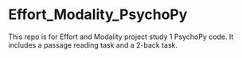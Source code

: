 # Effort_Modality_PsychoPy

This repo is for Effort and Modality project study 1 PsychoPy code. It includes a passage reading task and a 2-back task. 
